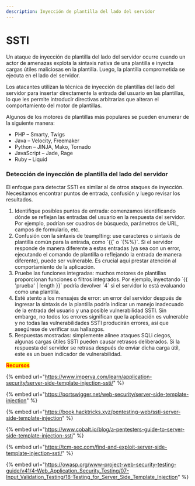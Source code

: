 ```yaml
---
description: Inyección de plantilla del lado del servidor
---
```


# SSTI

Un ataque de inyección de plantilla del lado del servidor  ocurre cuando un actor de amenazas explota la sintaxis nativa de una plantilla e inyecta cargas útiles maliciosas en la plantilla. Luego, la plantilla comprometida se ejecuta en el lado del servidor.&#x20;

Los atacantes utilizan la técnica de inyección de plantillas del lado del servidor para insertar directamente la entrada del usuario en las plantillas, lo que les permite introducir directivas arbitrarias que alteran el comportamiento del motor de plantillas.&#x20;

Algunos de los motores de plantillas más populares se pueden enumerar de la siguiente manera:

* PHP – Smarty, Twigs
* Java – Velocity, Freemaker
* Python – JINJA, Mako, Tornado
* JavaScript – Jade, Rage
* Ruby – Liquid

### Detección de inyección de plantilla del lado del servidor

El enfoque para detectar SSTI es similar al de otros ataques de inyección. Necesitamos encontrar puntos de entrada, confusión y luego revisar los resultados.&#x20;

1. Identifique posibles puntos de entrada: comenzamos identificando dónde se reflejan las entradas del usuario en la respuesta del servidor. Por ejemplo, podrían ser cuadros de búsqueda, parámetros de URL, campos de formulario, etc.
2. Confusión con la sintaxis de teamplting: use caracteres o sintaxis de plantilla común para la entrada, como \`\{{\` o \`\{%%\}\`. Si el servidor responde de manera diferente a estas entradas (ya sea con un error, ejecutando el comando de plantilla o reflejando la entrada de manera diferente), puede ser vulnerable. Es crucial aquí prestar atención al comportamiento de la aplicación.
3. Pruebe las funciones integradas: muchos motores de plantillas proporcionan funciones o filtros integrados. Por ejemplo, inyectando \`\{{ 'prueba' | length \}}\` podría devolver \`4\` si el servidor lo está evaluando como una plantilla.
4. Esté atento a los mensajes de error: un error del servidor después de ingresar la sintaxis de la plantilla podría indicar un manejo inadecuado de la entrada del usuario y una posible vulnerabilidad SSTI. Sin embargo, no todos los errores significan que la aplicación es vulnerable y no todas las vulnerabilidades SSTI producirán errores, así que asegúrese de verificar sus hallazgos.
5. Respuestas mostradas: simplemente alinee ataques SQLi ciegos, algunas cargas útiles SSTI pueden causar retrasos deliberados. Si la respuesta del servidor se retrasa después de enviar dicha carga útil, este es un buen indicador de vulnerabilidad.

<mark style="color:red;">**Recursos**</mark>

{% embed url="https://www.imperva.com/learn/application-security/server-side-template-injection-ssti/" %}

{% embed url="https://portswigger.net/web-security/server-side-template-injection" %}

{% embed url="https://book.hacktricks.xyz/pentesting-web/ssti-server-side-template-injection" %}

{% embed url="https://www.cobalt.io/blog/a-pentesters-guide-to-server-side-template-injection-ssti" %}

{% embed url="https://tcm-sec.com/find-and-exploit-server-side-template-injection-ssti/" %}

{% embed url="https://owasp.org/www-project-web-security-testing-guide/v41/4-Web_Application_Security_Testing/07-Input_Validation_Testing/18-Testing_for_Server_Side_Template_Injection" %}
